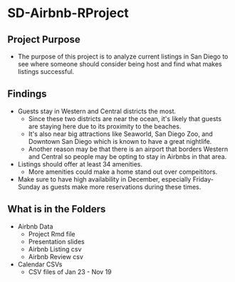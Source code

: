 # SD-Airbnb-RProject

## Project Purpose
- The purpose of this project is to analyze current listings in San Diego to see where someone should consider being host and find what makes listings successful. 

## Findings
- Guests stay in Western and Central districts the most.
  - Since these two districts are near the ocean, it's likely that guests are staying here due to its proximity to the beaches. 
  - It's also near big attractions like Seaworld, San Diego Zoo, and Downtown San Diego which is known to have a great nightlife. 
  - Another reason may be that there is an airport that borders Western and Central so people may be opting to stay in Airbnbs in that area.
- Listings should offer at least 34 amenities.
  - More amenities could make a home stand out over compeititors.
- Make sure to have high availability in December, especially Friday-Sunday as guests make more reservations during these times. 

## What is in the Folders
- Airbnb Data
  - Project Rmd file
  - Presentation slides
  - Airbnb Listing csv
  - Airbnb Review csv
- Calendar CSVs
  - CSV files of Jan 23 - Nov 19

